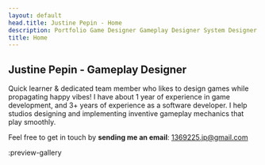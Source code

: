 ```yaml
---
layout: default
head.title: Justine Pepin - Home
description: Portfolio Game Designer Gameplay Designer System Designer.
title: Home
---
```


## Justine Pepin - Gameplay Designer

Quick learner & dedicated team member who likes to design games while propagating happy vibes! I have about 1 year of experience in game development, and 3+ years of experience as a software developer. I help studios designing and implementing inventive gameplay mechanics that play smoothly.

Feel free to get in touch by **sending me an email**: 1369225.jp@gmail.com

:preview-gallery
